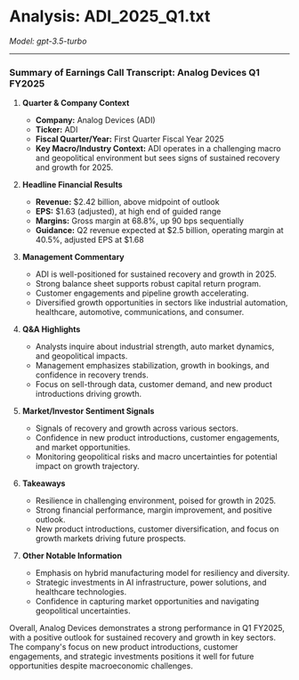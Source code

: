 # Analysis: ADI_2025_Q1.txt

*Model: gpt-3.5-turbo*

---

### Summary of Earnings Call Transcript: Analog Devices Q1 FY2025

1. **Quarter & Company Context**
   - **Company:** Analog Devices (ADI)
   - **Ticker:** ADI
   - **Fiscal Quarter/Year:** First Quarter Fiscal Year 2025
   - **Key Macro/Industry Context:** ADI operates in a challenging macro and geopolitical environment but sees signs of sustained recovery and growth for 2025.

2. **Headline Financial Results**
   - **Revenue:** $2.42 billion, above midpoint of outlook
   - **EPS:** $1.63 (adjusted), at high end of guided range
   - **Margins:** Gross margin at 68.8%, up 90 bps sequentially
   - **Guidance:** Q2 revenue expected at $2.5 billion, operating margin at 40.5%, adjusted EPS at $1.68

3. **Management Commentary**
   - ADI is well-positioned for sustained recovery and growth in 2025.
   - Strong balance sheet supports robust capital return program.
   - Customer engagements and pipeline growth accelerating.
   - Diversified growth opportunities in sectors like industrial automation, healthcare, automotive, communications, and consumer.

4. **Q&A Highlights**
   - Analysts inquire about industrial strength, auto market dynamics, and geopolitical impacts.
   - Management emphasizes stabilization, growth in bookings, and confidence in recovery trends.
   - Focus on sell-through data, customer demand, and new product introductions driving growth.

5. **Market/Investor Sentiment Signals**
   - Signals of recovery and growth across various sectors.
   - Confidence in new product introductions, customer engagements, and market opportunities.
   - Monitoring geopolitical risks and macro uncertainties for potential impact on growth trajectory.

6. **Takeaways**
   - Resilience in challenging environment, poised for growth in 2025.
   - Strong financial performance, margin improvement, and positive outlook.
   - New product introductions, customer diversification, and focus on growth markets driving future prospects.

7. **Other Notable Information**
   - Emphasis on hybrid manufacturing model for resiliency and diversity.
   - Strategic investments in AI infrastructure, power solutions, and healthcare technologies.
   - Confidence in capturing market opportunities and navigating geopolitical uncertainties.

Overall, Analog Devices demonstrates a strong performance in Q1 FY2025, with a positive outlook for sustained recovery and growth in key sectors. The company's focus on new product introductions, customer engagements, and strategic investments positions it well for future opportunities despite macroeconomic challenges.